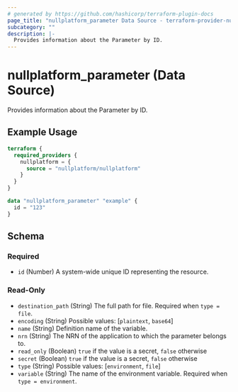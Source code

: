 ```yaml
---
# generated by https://github.com/hashicorp/terraform-plugin-docs
page_title: "nullplatform_parameter Data Source - terraform-provider-nullplatform"
subcategory: ""
description: |-
  Provides information about the Parameter by ID.
---
```


# nullplatform_parameter (Data Source)

Provides information about the Parameter by ID.

## Example Usage

```terraform
terraform {
  required_providers {
    nullplatform = {
      source = "nullplatform/nullplatform"
    }
  }
}

data "nullplatform_parameter" "example" {
  id = "123"
}
```

<!-- schema generated by tfplugindocs -->
## Schema

### Required

- `id` (Number) A system-wide unique ID representing the resource.

### Read-Only

- `destination_path` (String) The full path for file. Required when `type = file`.
- `encoding` (String) Possible values: [`plaintext`, `base64`]
- `name` (String) Definition name of the variable.
- `nrn` (String) The NRN of the application to which the parameter belongs to.
- `read_only` (Boolean) `true` if the value is a secret, `false` otherwise
- `secret` (Boolean) `true` if the value is a secret, `false` otherwise
- `type` (String) Possible values: [`environment`, `file`]
- `variable` (String) The name of the environment variable. Required when `type = environment`.
